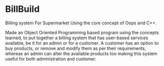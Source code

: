 # BillBuild
Billing system For Supermarket Using the core concept of Oops and C++.

Made an Object Oriented Programming based program using the concepts learned, to put together a billing system that has user-based services available, be it for an admin or for a customer. A customer has an option to buy products, or remove and modify them as per their requirements, whereas an admin can alter the available products too making this system useful for both administration and customer.
